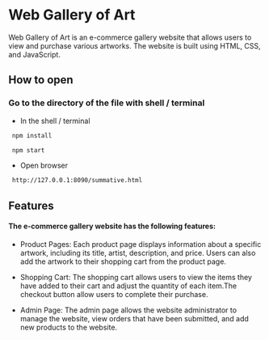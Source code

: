 # Web Gallery of Art
Web Gallery of Art is an e-commerce gallery website that allows users to view and purchase various artworks. The website is built using HTML, CSS, and JavaScript.

## How to open
### Go to the directory of the file with shell / terminal
- In the shell / terminal
```bash
 npm install
```
```bash
 npm start
```
-  Open browser
```bash
 http://127.0.0.1:8090/summative.html
```

## Features
#### The e-commerce gallery website has the following features:
- Product Pages: Each product page displays information about a specific artwork, including its title, artist, description, and price. Users can also add the artwork to their shopping cart from the product page.

- Shopping Cart: The shopping cart allows users to view the items they have added to their cart and adjust the quantity of each item.The checkout button allow users to complete their purchase.

- Admin Page: The admin page allows the website administrator to manage the website, view orders that have been submitted, and add new products to the website.
